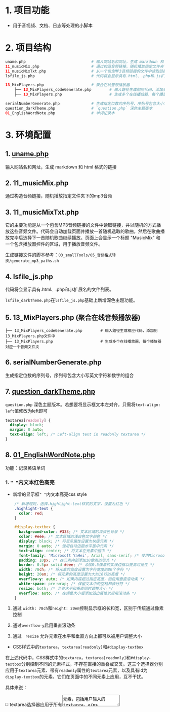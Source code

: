 # 1. 项目功能

- 用于音视频、文档、日志等处理的小脚本


# 2. 项目结构

```php
uname.php                             # 输入网站名和网址，生成 markdown 和 html 格式的链接
11_musicMix.php                       # 通过构造音频链接，随机播放指定文件夹下的mp3音频
11_musicMixTxt.php                    # 从一个包含MP3音频链接的文件中读取链接，并以随机的方式播放这些音频文件
lsfile_js.php                         # 代码将会显示具有.html、.php和.js扩展名的文件列表

13_MixPlayers.php                     # 聚合在线音频播放器
    ├── 13_MixPlayers_codeGenerate.php        # 输入路径生成相应代码，添加到13_MixPlayers.php文件中
    ├── 13_MixPlayers.php                     # 生成多个在线播放器，每个播放器对应一个音频文件夹

serialNumberGenerate.php              # 生成指定位数的序列号，序列号包含大小写英文字符和数字的组合
question_darkTheme.php                # `question.php` 深色主题版本
01_EnglishWordNote.php                # 单词记录本

```


# 3. 环境配置


## 1. [uname.php](uname.php)

输入网站名和网址，生成 markdown 和 html 格式的链接

## 2. 11_musicMix.php

通过构造音频链接，随机播放指定文件夹下的mp3音频

## 3. 11_musicMixTxt.php

它的主要功能是从一个包含MP3音频链接的文件中读取链接，并以随机的方式播放这些音频文件。代码会自动加载页面并播放一首随机选取的歌曲，然后在歌曲播放完毕后选择下一首随机歌曲继续播放。页面上会显示一个标题 "MusicMix" 和一个包含播放器控件的区域，用于播放音频文件。

生成链接文件的脚本参考：`03_smallTools/05_音频格式转换/generate_mp3_paths.sh`

## 4. lsfile_js.php

代码将会显示具有.html、.php和.js扩展名的文件列表。

`lsfile_darkTheme.php`在`lsfile_js.php`基础上新增深色主题功能。

## 5. 13_MixPlayers.php (聚合在线音频播放器) 

```
├── 13_MixPlayers_codeGenerate.php        # 输入路径生成相应代码，添加到13_MixPlayers.php文件中
├── 13_MixPlayers.php                     # 生成多个在线播放器，每个播放器对应一个音频文件夹

```

## 6. serialNumberGenerate.php

生成指定位数的序列号，序列号包含大小写英文字符和数字的组合


## 7. [question_darkTheme.php](question_darkTheme.php)

`question.php` 深色主题版本。若想要将显示框文本左对齐，只需将`text-align: left`值修改为left即可

```css
textarea[readonly] {
  display: block;
  margin: 0 auto;
  text-align: left; /* Left-align text in readonly textarea */
}
```


## 8. [01_EnglishWordNote.php](01_EnglishWordNote.php)

功能：记录英语单词

### 1. `" "`内文本红色高亮

- 新增的显示框`" "`内文本高亮css style

```css
    /* 新增规则，选择.highlight-text样式的文字，设置为红色 */
    .highlight-text {
      color: red;
    }

    #display-textbox {
      background-color: #333; /* 文本区域的深灰色背景 */
      color: #eee; /* 文本区域的浅白色文字颜色 */
      display: block; /* 将显示属性设置为块级元素 */
      margin: 0 auto; /* 使用自动边距水平居中元素 */
      text-align: center; /* 将文本在元素中居中 */
      font-family: 'Microsoft YaHei', Arial, sans-serif; /* 使用Microsoft YaHei、Arial或sans-serif作为首选字体 */
      padding: 10px; /* 在元素内部添加10像素的填充 */
      border: 0.5px solid #eee; /* 添加0.5像素的实线边框以提高可见性 */
      width: 78ch; /* 将元素的宽度设置为字符宽度的80个字符 */
      height: 20em; /* 将元素的高度设置为大约16行的高度 */
      overflow-y: auto; /* 如果内容超过指定高度，则启用垂直滚动条 */
      white-space: pre-wrap; /* 保留文本中的空格和换行符 */
      resize: both; /* 允许水平和垂直同时调整大小 */
      overflow: auto; /* 在调整大小后添加溢出属性以启用滚动条 */
    }
```

1. 通过 `width: 78ch`和`height: 20em`控制显示框的长和宽，区别于传统通过像素控制

2. 通过`overflow-y`启用垂直滚动条

3. 通过 ` resize` 允许元素在水平和垂直方向上都可以被用户调整大小
      


- CSS样式中的`textarea`，`textarea[readonly]`和`#display-textbox`

在上述代码中，CSS样式中的`textarea`，`textarea[readonly]`和`#display-textbox`分别控制不同的元素样式，不存在直接的重叠或交叉。这三个选择器分别应用于`textarea`元素、带有`readonly`属性的`textarea`元素，以及具有id为`display-textbox`的元素。它们在页面中的不同元素上应用，互不干扰。

具体来说：

◻️ textarea选择器应用于所有<textarea> 元素，包括用户输入的textarea。

◻️ textarea[readonly]选择器应用于带有readonly属性的<textarea> 元素，使其在只读状态下具有不同的样式。

◻️ #display-textbox选择器应用于具有id为display-textbox的元素，这个元素可能是用于显示内容的div。

因此，这些选择器不会导致样式冲突，各自独立地应用于它们所指定的元素。



### 2. `/ /`内文本蓝色高亮

实现`" "`内文本红色高亮的同时`/ /`内文本蓝色高亮，两者之间没有干扰

```php
  // 正确匹配 "[" 和 "]" 之间的内容并进行蓝色高亮显示
  // $content = preg_replace('/\[(.*?)\]/', '<span style="color: blue;">[$1]</span>', $content);

  // 使用正则表达式在内容中查找并标记需要高亮的文字（两个斜杠之间的内容为黄色）
  // $content = preg_replace('/\/(.*?)\//', '<span style="color: yellow;">/$1/</span>', $content);

  // 使用正则表达式在内容中查找并标记需要高亮的文字
  // $content = preg_replace('/"(.*?)"/', '<span class="highlight-text">"$1"</span>', $content);

  // 先将 / / 之间的内容替换为占位符，避免干扰
  $content = preg_replace('/\/(.*?)\//', '[[PLACEHOLDER_YELLOW_$1]]', $content);

  // 对 " " 之间的内容进行红色高亮显示
  $content = preg_replace('/"(.*?)"/', '<span class="highlight-text">"$1"</span>', $content);

  // 将占位符替换为蓝色高亮的 / / 内容
  $content = preg_replace('/\[\[PLACEHOLDER_YELLOW_(.*?)\]\]/', '<span style="color: #258fb8;">/$1/</span>', $content);
```

1. 解释：
    - 占位符的使用：在第一次 `preg_replace` 中，我们将 `/ /` 之间的内容替换为一个自定义的占位符 `[[PLACEHOLDER_YELLOW_$1]]`，以避免后续的替换干扰。
    - 处理引号高亮：紧接着处理引号 `"` 之间的内容高亮，确保它的替换操作不会干扰 `/ /` 的高亮操作。
    - 恢复占位符：最后，再通过 `preg_replace` 将占位符替换为带有蓝色高亮的 `/ /` 标签。

2. 确保`" "`红色高亮的一行关键代码

```php
/* 新增规则，选择.highlight-text样式的文字，设置为红色 */
.highlight-text {
  color: red;
}

// 使用正则表达式在内容中查找并标记需要高亮的文字
$content = preg_replace('/"(.*?)"/', '<span class="highlight-text">"$1"</span>', $content);
```


